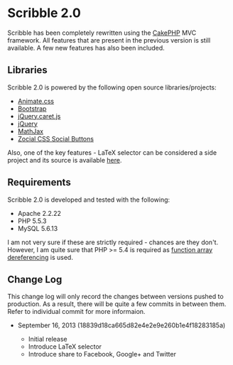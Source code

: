 # Scribble 2.0
Scribble has been completely rewritten using the [CakePHP](http://cakephp.org/) MVC framework. All features that are present in the previous version is still available. A few new features has also been included.

## Libraries
Scribble 2.0 is powered by the following open source libraries/projects:

- [Animate.css](https://github.com/daneden/animate.css)
- [Bootstrap](http://getbootstrap.com/)
- [jQuery.caret.js](https://github.com/garyharan/jQuery-caret-utilities)
- [jQuery](http://jquery.com/)
- [MathJax](http://www.mathjax.org/)
- [Zocial CSS Social Buttons](http://zocial.smcllns.com/)

Also, one of the key features - LaTeX selector can be considered a side project and its source is available [here](https://github.com/yihangho/latex-editor).

## Requirements
Scribble 2.0 is developed and tested with the following:

- Apache 2.2.22
- PHP 5.5.3
- MySQL 5.6.13

I am not very sure if these are strictly required - chances are they don't. However, I am quite sure that PHP >= 5.4 is required as [function array dereferencing](http://www.php.net/manual/en/migration54.new-features.php) is used.

## Change Log
This change log will only record the changes between versions pushed to production. As a result, there will be quite a few commits in between them. Refer to individual commit for more informaion.

- September 16, 2013 (18839d18ca665d82e4e2e9e260b1e4f18283185a)

  - Initial release
  - Introduce LaTeX selector
  - Introduce share to Facebook, Google+ and Twitter
